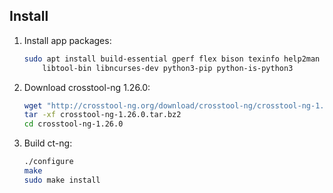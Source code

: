 ## Install


1. Install app packages:
	```bash
	sudo apt install build-essential gperf flex bison texinfo help2man gawk \
		libtool-bin libncurses-dev python3-pip python-is-python3
	```
1. Download crosstool-ng 1.26.0:
	```bash
	wget "http://crosstool-ng.org/download/crosstool-ng/crosstool-ng-1.26.0.tar.bz2"
	tar -xf crosstool-ng-1.26.0.tar.bz2
	cd crosstool-ng-1.26.0
	```
1. Build ct-ng:  
	```bash
	./configure
	make
	sudo make install
	```

